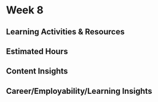 # Week 8

## Learning Activities & Resources


## Estimated Hours


## Content Insights


## Career/Employability/Learning Insights
